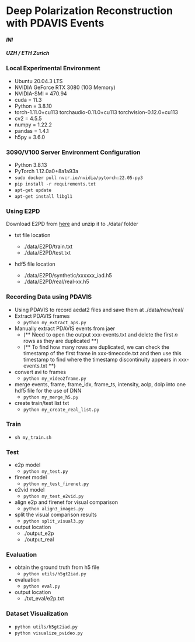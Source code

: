 # Deep Polarization Reconstruction with PDAVIS Events
#### _INI_ 
#### _UZH / ETH Zurich_

### Local Experimental Environment
- Ubuntu 20.04.3 LTS
- NVIDIA GeForce RTX 3080 (10G Memory)
- NVIDIA-SMI = 470.94
- cuda = 11.3
- Python = 3.8.10
- torch-1.11.0+cu113 torchaudio-0.11.0+cu113 torchvision-0.12.0+cu113
- cv2 = 4.5.5
- numpy = 1.22.2
- pandas = 1.4.1
- h5py = 3.6.0

### 3090/V100 Server Environment Configuration
- Python 3.8.13
- PyTorch 1.12.0a0+8a1a93a
- `sudo docker pull nvcr.io/nvidia/pytorch:22.05-py3`
- `pip install -r requirements.txt`
- `apt-get update`
- `apt-get install libgl1`

### Using E2PD
Download E2PD from [here]() and unzip it to ./data/ folder

- txt file location
  - ./data/E2PD/train.txt
  - ./data/E2PD/test.txt

- hdf5 file location
  - ./data/E2PD/synthetic/xxxxxx_iad.h5
  - ./data/E2PD/real/real-xx.h5

### Recording Data using PDAVIS
- Using PDAVIS to record aedat2 files and save them at ./data/new/real/
- Extract PDAVIS frames
  - `python my_extract_aps.py`
- Manually extract PDAVIS events from jaer
  - (** Need to open the output xxx-events.txt and delete the first _n_ rows as they are duplicated **)
  - (** To find how many rows are duplicated, we can check the timestamp of the first frame in xxx-timecode.txt and then use this timestamp to find where the timestamp discontinuity appears in xxx-events.txt **)
- convert avi to frames
  - `python my_video2frame.py`
- merge events, frame, frame_idx, frame_ts, intensity, aolp, dolp into one hdf5 file for the use of DNN
  - `python my_merge_h5.py`
- create train/test list txt
  - `python my_create_real_list.py`

### Train
- `sh my_train.sh`

### Test
- e2p model
  - `python my_test.py`
- firenet model
  - `python my_test_firenet.py`
- e2vid model
  - `python my_test_e2vid.py`
- align e2p and firenet for visual comparison
  - `python align3_images.py`
- split the visual comparison results
  - `python split_visual3.py`
- output location
  - ./output_e2p
  - ./output_real

### Evaluation
- obtain the ground truth from h5 file
  - `python utils/h5gt2iad.py`
- evaluation
  - `python eval.py`
- output location
  - ./txt_eval/e2p.txt

### Dataset Visualization
- `python utils/h5gt2iad.py`
- `python visualize_pvideo.py`
